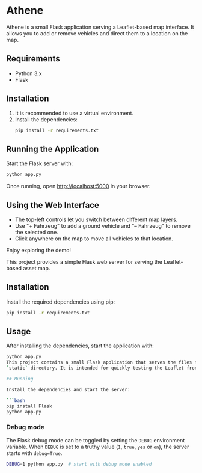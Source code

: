 # Athene

Athene is a small Flask application serving a Leaflet-based map interface. It allows you to add or remove vehicles and direct them to a location on the map.

## Requirements

- Python 3.x
- Flask

## Installation

1. It is recommended to use a virtual environment.
2. Install the dependencies:
   ```bash
   pip install -r requirements.txt
   ```

## Running the Application

Start the Flask server with:

```bash
python app.py
```

Once running, open [http://localhost:5000](http://localhost:5000) in your browser.

## Using the Web Interface

- The top-left controls let you switch between different map layers.
- Use "+ Fahrzeug" to add a ground vehicle and "– Fahrzeug" to remove the selected one.
- Click anywhere on the map to move all vehicles to that location.

Enjoy exploring the demo!

This project provides a simple Flask web server for serving the Leaflet-based asset map.

## Installation

Install the required dependencies using pip:

```bash
pip install -r requirements.txt
```

## Usage

After installing the dependencies, start the application with:

```bash
python app.py
This project contains a small Flask application that serves the files from the
`static` directory. It is intended for quickly testing the Leaflet front end.

## Running

Install the dependencies and start the server:

```bash
pip install Flask
python app.py
```

### Debug mode

The Flask debug mode can be toggled by setting the `DEBUG` environment
variable. When `DEBUG` is set to a truthy value (`1`, `true`, `yes` or
`on`), the server starts with `debug=True`.

```bash
DEBUG=1 python app.py  # start with debug mode enabled
```
